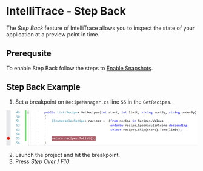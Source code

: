 # IntelliTrace - Step Back
The *Step Back* feature of IntelliTrace allows you to inspect the state of your application at a preview point in time. 

## Prerequsite
To enable Step Back follow the steps to [Enable Snapshots](EnableSnapshots.md).

## Step Back Example  

1. Set a breakpoint on `RecipeManager.cs` line `55` in the `GetRecipes`. 

![Breakpoint set on RecipeManager.cs line 55](ResultsView-SetBreakpoint.png)

2. Launch the project and hit the breakpoint.
3. Press *Step Over* / *F10*


